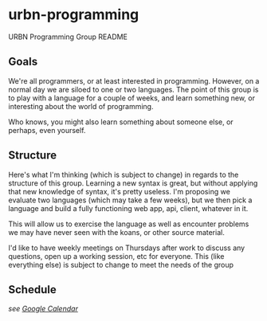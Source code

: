 urbn-programming
================

URBN Programming Group README

Goals
-----

We're all programmers, or at least interested in programming. However, on a normal day we are siloed to one or two languages. The point of this group is to play with a language for a couple of weeks, and learn something new, or interesting about the world of programming. 

Who knows, you might also learn something about someone else, or perhaps, even yourself.

Structure
-----

Here's what I'm thinking (which is subject to change) in regards to the structure of this group. Learning a new syntax is great, but without applying that new knowledge of syntax, it's pretty useless. I'm proposing we evaluate two languages (which may take a few weeks), but we then pick a language and build a fully functioning web app, api, client, whatever in it. 

This will allow us to exercise the language as well as encounter problems we may have never seen with the koans, or other source material.

I'd like to have weekly meetings on Thursdays after work to discuss any questions, open up a working session, etc for everyone. This (like everything else) is subject to change to meet the needs of the group

Schedule
-----
*see [Google Calendar](https://www.google.com/calendar/embed?src=9agb3f6dv8g993illoj9pakk2o%40group.calendar.google.com&ctz=America/New_York)*